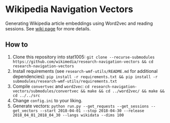 # Wikipedia Navigation Vectors
Generating Wikipedia article embeddings using Word2vec and reading
sessions. See [wiki page](https://meta.wikimedia.org/wiki/Research:Wikipedia_Navigation_Vectors)
for more details.


## How to
1. Clone this repository into stat1005:
   `git clone --recurse-submodules https://github.com/wikimedia/research-navigation-vectors && cd research-navigation-vectors`
2. Install requirements (see `research-wmf-utils/README.md` for additional dependencies):
   `pip install -r requirements.txt && pip install -r submodules/research-wmf-utils/requirements.txt`
3. Compile `convertvec` and `word2vec`:
   `cd research-navigation-vectors/submodules/convertvec && make && cd ../word2vec/ && make && cd ../../src`
4. Change `config.ini` to your liking.
5. Generate vectors:
   `python run.py --get_requests --get_sessions --get_vectors --start 2018-04-01 --stop 2018-04-30 --release 2018_04_01_2018_04_30 --langs wikidata --dims 100`

